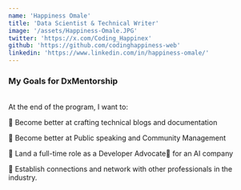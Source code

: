 ```yaml
---
name: 'Happiness Omale'
title: 'Data Scientist & Technical Writer'
image: '/assets/Happiness-Omale.JPG'
twitter: 'https://x.com/Coding_Happinex'
github: 'https://github.com/codinghappiness-web'
linkedin: 'https://www.linkedin.com/in/happiness-omale/'
---
```


<div>
<h3>My Goals for DxMentorship</h3> <br/>
 At the end of the program, I want to: <br/>

📌 Become better at crafting technical blogs and documentation <br/>

📌 Become better at Public speaking and Community Management <br/>

📌 Land a full-time role as a Developer Advocate🥑 for an AI company <br/>

📌 Establish connections and network with other professionals in the industry.

</div>
